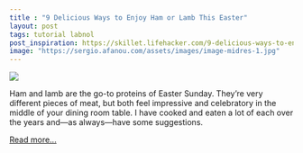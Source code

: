 ```yaml
---
title : "9 Delicious Ways to Enjoy Ham or Lamb This Easter"
layout: post
tags: tutorial labnol
post_inspiration: https://skillet.lifehacker.com/9-delicious-ways-to-enjoy-ham-or-lamb-this-easter-1846593755
image: "https://sergio.afanou.com/assets/images/image-midres-1.jpg"
---
```


<img src="https://i.kinja-img.com/gawker-media/image/upload/s--K7zKu3pL--/c_fit,fl_progressive,q_80,w_636/j3o70ekza3cvt43ageuc.png" /><p>Ham and lamb are the go-to proteins of Easter Sunday. They’re very different pieces of meat, but both feel impressive and celebratory in the middle of your dining room table. I have cooked and eaten a lot of each over the years and—as always—have some suggestions.</p><p><a href="https://skillet.lifehacker.com/9-delicious-ways-to-enjoy-ham-or-lamb-this-easter-1846593755">Read more...</a></p>